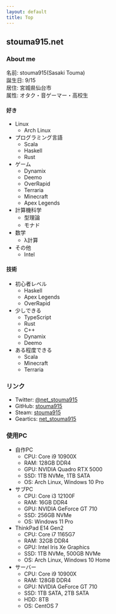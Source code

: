 ```yaml
---
layout: default
title: Top
---
```


## stouma915.net

### About me
名前: stouma915(Sasaki Touma)<br>
誕生日: 9/15<br>
居住: 宮城県仙台市<br>
属性: オタク・音ゲーマー・高校生<br>
#### 好き
- Linux
  - Arch Linux
- プログラミング言語
  - Scala
  - Haskell
  - Rust
- ゲーム
  - Dynamix
  - Deemo
  - OverRapid
  - Terraria
  - Minecraft
  - Apex Legends
- 計算機科学
  - 型理論
  - モナド
- 数学
  - λ計算
- その他
  - Intel

#### 技術
- 初心者レベル
  - Haskell
  - Apex Legends
  - OverRapid
- 少しできる
  - TypeScript
  - Rust
  - C++
  - Dynamix
  - Deemo
- ある程度できる
  - Scala
  - Minecraft
  - Terraria

### リンク
* Twitter: [@net_stouma915](https://twitter.com/net_stouma915)
* GitHub: [stouma915](https://github.com/stouma915)
* Steam: [stouma915](https://steamcommunity.com/profiles/76561199242758778)
* Geartics: [net_stouma915](https://www.geartics.com/net_stouma915)

### 使用PC
- 自作PC
  - CPU: Core i9 10900X
  - RAM: 128GB DDR4
  - GPU: NVIDIA Quadro RTX 5000
  - SSD: 1TB NVMe, 1TB SATA
  - OS: Arch Linux, Windows 10 Pro
- サブPC
  - CPU: Core i3 12100F
  - RAM: 16GB DDR4
  - GPU: NVIDIA GeForce GT 710
  - SSD: 256GB NVMe
  - OS: Windows 11 Pro
- ThinkPad E14 Gen2
  - CPU: Core i7 1165G7
  - RAM: 32GB DDR4
  - GPU: Intel Iris Xe Graphics
  - SSD: 1TB NVMe, 500GB NVMe
  - OS: Arch Linux, Windows 10 Home
- サーバー
  - CPU: Core i9 10900X
  - RAM: 128GB DDR4
  - GPU: NVIDIA GeForce GT 710
  - SSD: 1TB SATA, 2TB SATA
  - HDD: 8TB
  - OS: CentOS 7
